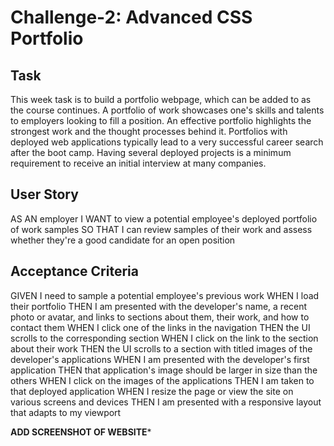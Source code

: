 # Challenge-2: Advanced CSS Portfolio

## Task

This week task is to build a portfolio webpage, which can be added to as the course continues. A portfolio of work showcases one's skills and talents to employers looking to fill a position. An effective portfolio highlights the strongest work and the thought processes behind it. Portfolios with deployed web applications typically lead to a very successful career search after the boot camp. Having several deployed projects is a minimum requirement to receive an initial interview at many companies. 

## User Story

AS AN employer
I WANT to view a potential employee's deployed portfolio of work samples
SO THAT I can review samples of their work and assess whether they're a good candidate for an open position


## Acceptance Criteria

GIVEN I need to sample a potential employee's previous work
WHEN I load their portfolio
THEN I am presented with the developer's name, a recent photo or avatar, and links to sections about them, their work, and how to contact them
WHEN I click one of the links in the navigation
THEN the UI scrolls to the corresponding section
WHEN I click on the link to the section about their work
THEN the UI scrolls to a section with titled images of the developer's applications
WHEN I am presented with the developer's first application
THEN that application's image should be larger in size than the others
WHEN I click on the images of the applications
THEN I am taken to that deployed application
WHEN I resize the page or view the site on various screens and devices
THEN I am presented with a responsive layout that adapts to my viewport

****ADD SCREENSHOT OF WEBSITE*****